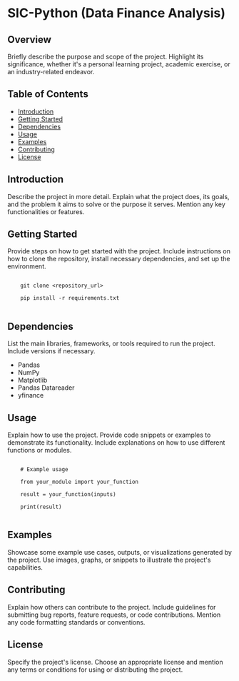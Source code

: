 <!DOCTYPE html>
<html>
<head>
  <title>SIC-Python (Data Finance Analysis)</title>
</head>
<body>
  <h1>SIC-Python (Data Finance Analysis)</h1>

  <h2>Overview</h2>
  <p>Briefly describe the purpose and scope of the project. Highlight its significance, whether it's a personal learning project, academic exercise, or an industry-related endeavor.</p>

  <h2>Table of Contents</h2>
  <ul>
    <li><a href="#introduction">Introduction</a></li>
    <li><a href="#getting-started">Getting Started</a></li>
    <li><a href="#dependencies">Dependencies</a></li>
    <li><a href="#usage">Usage</a></li>
    <li><a href="#examples">Examples</a></li>
    <li><a href="#contributing">Contributing</a></li>
    <li><a href="#license">License</a></li>
  </ul>

  <h2>Introduction</h2>
  <p>Describe the project in more detail. Explain what the project does, its goals, and the problem it aims to solve or the purpose it serves. Mention any key functionalities or features.</p>

  <h2>Getting Started</h2>
  <p>Provide steps on how to get started with the project. Include instructions on how to clone the repository, install necessary dependencies, and set up the environment.</p>
  <code>
    git clone &lt;repository_url&gt;<br>
    pip install -r requirements.txt
  </code>

  <h2>Dependencies</h2>
  <p>List the main libraries, frameworks, or tools required to run the project. Include versions if necessary.</p>
  <ul>
    <li>Pandas</li>
    <li>NumPy</li>
    <li>Matplotlib</li>
    <li>Pandas Datareader</li>
    <li>yfinance</li>
  </ul>

  <h2>Usage</h2>
  <p>Explain how to use the project. Provide code snippets or examples to demonstrate its functionality. Include explanations on how to use different functions or modules.</p>
  <code>
    # Example usage<br>
    from your_module import your_function<br>
    result = your_function(inputs)<br>
    print(result)
  </code>

  <h2>Examples</h2>
  <p>Showcase some example use cases, outputs, or visualizations generated by the project. Use images, graphs, or snippets to illustrate the project's capabilities.</p>

  <h2>Contributing</h2>
  <p>Explain how others can contribute to the project. Include guidelines for submitting bug reports, feature requests, or code contributions. Mention any code formatting standards or conventions.</p>

  <h2>License</h2>
  <p>Specify the project's license. Choose an appropriate license and mention any terms or conditions for using or distributing the project.</p>
</body>
</html>
